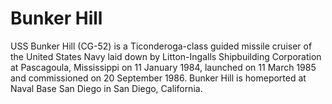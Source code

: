 # Bunker Hill

USS Bunker Hill (CG-52) is a Ticonderoga-class guided missile cruiser of the United States Navy laid down by Litton-Ingalls Shipbuilding Corporation at Pascagoula, Mississippi on 11 January 1984, launched on 11 March 1985 and commissioned on 20 September 1986. Bunker Hill is homeported at Naval Base San Diego in San Diego, California.
